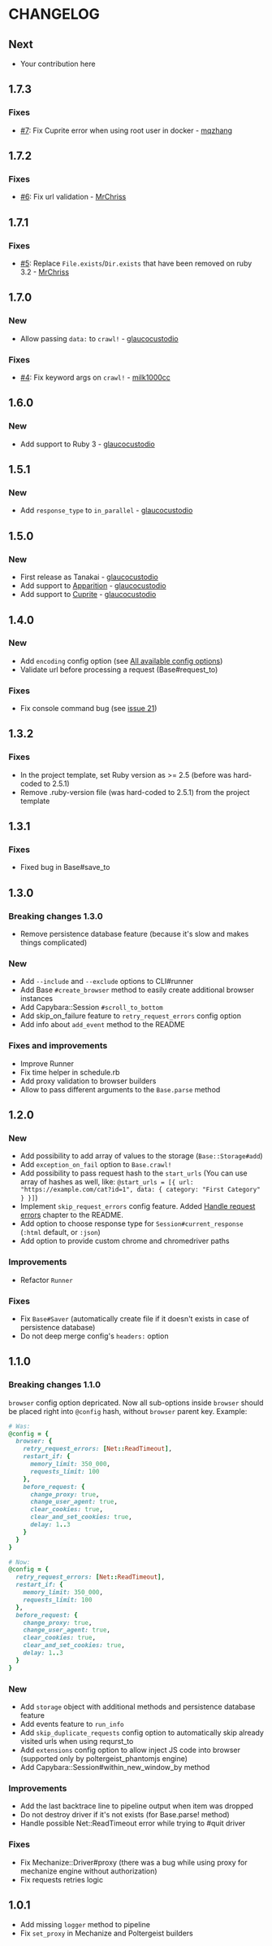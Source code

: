 # CHANGELOG

## Next
* Your contribution here

## 1.7.3
### Fixes
* [#7](https://github.com/glaucocustodio/tanakai/pull/7): Fix Cuprite error when using root user in docker - [mqzhang](https://github.com/mqzhang)

## 1.7.2
### Fixes
* [#6](https://github.com/glaucocustodio/tanakai/pull/6): Fix url validation - [MrChriss](https://github.com/MrChriss)

## 1.7.1
### Fixes
* [#5](https://github.com/glaucocustodio/tanakai/pull/5): Replace `File.exists`/`Dir.exists` that have been removed on ruby 3.2 - [MrChriss](https://github.com/MrChriss)

## 1.7.0
### New
* Allow passing `data:` to `crawl!` - [glaucocustodio](https://github.com/glaucocustodio)

### Fixes
* [#4](https://github.com/glaucocustodio/tanakai/pull/4): Fix keyword args on `crawl!` - [milk1000cc](https://github.com/milk1000cc)

## 1.6.0
### New
* Add support to Ruby 3 - [glaucocustodio](https://github.com/glaucocustodio)

## 1.5.1
### New
* Add `response_type` to `in_parallel` - [glaucocustodio](https://github.com/glaucocustodio)

## 1.5.0
### New
* First release as Tanakai - [glaucocustodio](https://github.com/glaucocustodio)
* Add support to [Apparition](https://github.com/twalpole/apparition) - [glaucocustodio](https://github.com/glaucocustodio)
* Add support to [Cuprite](https://github.com/rubycdp/cuprite) - [glaucocustodio](https://github.com/glaucocustodio)

## 1.4.0
### New
* Add `encoding` config option (see [All available config options](https://github.com/vifreefly/kimuraframework#all-available-config-options))
* Validate url before processing a request (Base#request_to)

### Fixes
* Fix console command bug (see [issue 21](https://github.com/vifreefly/kimuraframework/issues/21))

## 1.3.2
### Fixes
* In the project template, set Ruby version as >= 2.5 (before was hard-coded to 2.5.1)
* Remove .ruby-version file (was hard-coded to 2.5.1) from the project template

## 1.3.1
### Fixes
* Fixed bug in Base#save_to

## 1.3.0
### Breaking changes 1.3.0
* Remove persistence database feature (because it's slow and makes things complicated)

### New
* Add `--include` and `--exclude` options to CLI#runner
* Add Base `#create_browser` method to easily create additional browser instances
* Add Capybara::Session `#scroll_to_bottom`
* Add skip_on_failure feature to `retry_request_errors` config option
* Add info about `add_event` method to the README

### Fixes and improvements
* Improve Runner
* Fix time helper in schedule.rb
* Add proxy validation to browser builders
* Allow to pass different arguments to the `Base.parse` method

## 1.2.0
### New
* Add possibility to add array of values to the storage (`Base::Storage#add`)
* Add `exception_on_fail` option to `Base.crawl!`
* Add possibility to pass request hash to the `start_urls` (You can use array of hashes as well, like: `@start_urls = [{ url: "https://example.com/cat?id=1", data: { category: "First Category" } }]`)
* Implement `skip_request_errors` config feature. Added [Handle request errors](https://github.com/vifreefly/kimuraframework#handle-request-errors) chapter to the README.
* Add option to choose response type for `Session#current_response` (`:html` default, or `:json`)
* Add option to provide custom chrome and chromedriver paths

### Improvements
* Refactor `Runner`

### Fixes
* Fix `Base#Saver` (automatically create file if it doesn't exists in case of persistence database)
* Do not deep merge config's `headers:` option

## 1.1.0
### Breaking changes 1.1.0
`browser` config option depricated. Now all sub-options inside `browser` should be placed right into `@config` hash, without `browser` parent key. Example:

```ruby
# Was:
@config = {
  browser: {
    retry_request_errors: [Net::ReadTimeout],
    restart_if: {
      memory_limit: 350_000,
      requests_limit: 100
    },
    before_request: {
      change_proxy: true,
      change_user_agent: true,
      clear_cookies: true,
      clear_and_set_cookies: true,
      delay: 1..3
    }
  }
}

# Now:
@config = {
  retry_request_errors: [Net::ReadTimeout],
  restart_if: {
    memory_limit: 350_000,
    requests_limit: 100
  },
  before_request: {
    change_proxy: true,
    change_user_agent: true,
    clear_cookies: true,
    clear_and_set_cookies: true,
    delay: 1..3
  }
}
```

### New
* Add `storage` object with additional methods and persistence database feature
* Add events feature to `run_info`
* Add `skip_duplicate_requests` config option to automatically skip already visited urls when using requrst_to
* Add  `extensions` config option to allow inject JS code into browser (supported only by poltergeist_phantomjs engine)
* Add Capybara::Session#within_new_window_by method

### Improvements
* Add the last backtrace line to pipeline output when item was dropped
* Do not destroy driver if it's not exists (for Base.parse! method)
* Handle possible Net::ReadTimeout error while trying to #quit driver

### Fixes
* Fix Mechanize::Driver#proxy (there was a bug while using proxy for mechanize engine without authorization)
* Fix requests retries logic

## 1.0.1
* Add missing `logger` method to pipeline
* Fix `set_proxy` in Mechanize and Poltergeist builders
